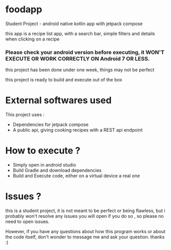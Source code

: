 # foodapp
Student Project - android native kotlin app with jetpack compose

this app is a recipe list app, with a search bar, simple filters and details when clicking on a recipe

### Please check your android version before executing, it WON'T EXECUTE OR WORK CORRECTLY ON Android 7 OR LESS.

this project has been done under one week, things may not be perfect

this project is ready to build and execute out of the box

# External softwares used

This project uses :

- Dependencies for jetpack compose
- A public api, giving cooking recipes with a REST api endpoint

# How to execute ?

- Simply open in android studio
- Build Gradle and download dependencies
- Build and Execute code, either on a virtual device a real one 

# Issues ?

this is a student project, it is not meant to be perfect or being flawless, but i probably won't resolve any issues you will open if you do so , so please no need to open issues.

However, if you have any questions about how this program works or about the code itself, don't wonder to message me and ask your question. thanks :)
